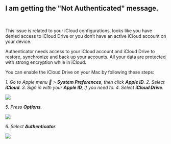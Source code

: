 <!-- 
---
title: FIXME 008
--- 
-->

## **I am getting the "Not Authenticated" message.**

<br />

This issue is related to your iCloud configurations, looks like you have denied access to iCloud Drive or you don’t have an active iCloud account on your device. 

Authenticator needs access to your iCloud account and iCloud Drive to restore, synchronize and back up your accounts. All your data are protected with strong encryption while in iCloud.

You can enable the iCloud Drive on your Mac by following these steps:

*1. Go to Apple menu  > **System Preferences**, then click **Apple ID**.*
*2. Select **iCloud**.*
*3. Sign in with your **Apple ID**, if you need to.*
*4. Select **iCloud Drive**.*

<img src="../../../Help/macOS/Assets/008_1.png">

*5. Press **Options**.*

<img src="../../../Help/macOS/Assets/008_2.png">

*6. Select **Authenticator**.*

<img src="../../../Help/macOS/Assets/008_3.png">

